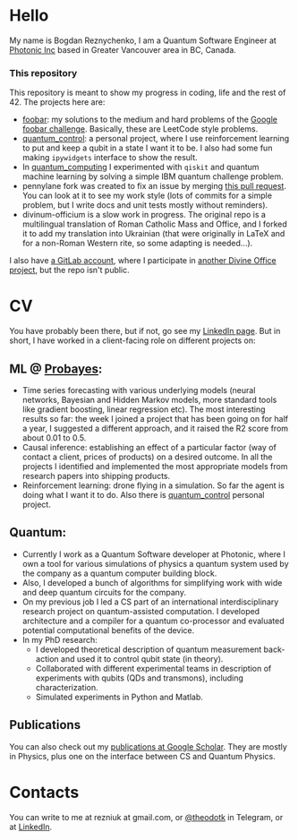 # Hello

My name is Bogdan Reznychenko, I am a Quantum Software Engineer at [Photonic Inc](https://photonic.com/) based in Greater Vancouver area in BC, Canada. 

### This repository

This repository is meant to show my progress in coding, life and the rest of 42. The projects here are:

- [foobar](https://github.com/theodotk/foobar): my solutions to the medium and hard problems of the
[Google foobar challenge](https://towardsdatascience.com/google-foobar-challenge-level-1-3487bb252780).
Basically, these are LeetCode style problems.
- [quantum_control](https://github.com/theodotk/quantum_control): a personal project,
where I use reinforcement learning to put and keep a qubit in a state I want it to be. I also had some fun making `ipywidgets` interface to show the result.
- In [quantum_computing](https://github.com/theodotk/quantum_computing) I experimented with `qiskit` and quantum machine learning by solving a simple IBM quantum challenge problem.
- pennylane fork was created to fix an issue by merging [this pull request](https://github.com/PennyLaneAI/pennylane/pull/2686). You can look at it to see my work style (lots of commits for a simple problem, but I write docs and unit tests mostly without reminders).
- divinum-officium is a slow work in progress. The original repo is a multilingual translation of Roman Catholic Mass and Office, and I forked it to add my translation into Ukrainian (that were originally in LaTeX and for a non-Roman Western rite, so some adapting is needed...).

I also have [a GitLab account](https://gitlab.com/theodotk), where I participate in [another Divine Office project](https://gregorian-booklets.gitlab.io/vespers/), but the repo isn't public.

# CV

You have probably been there, but if not, go see my [LinkedIn page](https://www.linkedin.com/in/bogdan-reznychenko-phd/).
But in short, I have worked in a client-facing role on different projects on:

## ML @ [Probayes](https://www.probayes.com/en/):

+ Time series forecasting with various underlying models (neural networks, Bayesian and Hidden Markov models, more standard tools like gradient boosting, linear regression etc).
The most interesting results so far: the week I joined a project that has been going on for half a year, I suggested a different approach, and it raised the R2 score from about 0.01 to 0.5.
+ Causal inference: establishing an effect of a particular factor (way of contact a client, prices of products) on a desired outcome. In all the projects I identified and implemented the most appropriate models from research papers into shipping products.
+ Reinforcement learning: drone flying in a simulation. So far the agent is doing what I want it to do. Also there is [quantum_control](https://github.com/theodotk/quantum_control) personal project.

## Quantum:

+ Currently I work as a Quantum Software developer at Photonic, where I own a tool for various simulations of physics a quantum system used by the company as a quantum computer building block.
+ Also, I developed a bunch of algorithms for simplifying work with wide and deep quantum circuits for the company.
+ On my previous job I led a CS part of an international interdisciplinary research project on quantum-assisted computation.
I developed architecture and a compiler for a quantum co-processor and evaluated potential computational benefits of the device.
+ In my PhD research:
  - I developed theoretical description of quantum measurement back-action and used it to control qubit state (in theory).
  - Collaborated with different experimental teams in description of experiments with qubits (QDs and transmons), including characterization.
  - Simulated experiments in Python and Matlab.

## Publications

You can also check out my [publications at Google Scholar](https://scholar.google.com.ua/citations?user=Pzrxt2YAAAAJ&hl=uk).
They are mostly in Physics, plus one on the interface between CS and Quantum Physics.

# Contacts

You can write to me at rezniuk at gmail.com, or [@theodotk](https://t.me/theodotk) in Telegram, or at [LinkedIn](https://www.linkedin.com/in/bogdan-reznychenko-phd/). 
